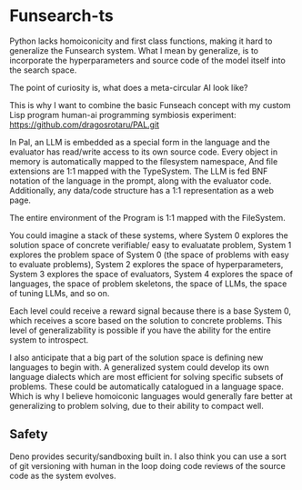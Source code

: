 # Funsearch-ts

Python lacks homoiconicity and first class functions, making it hard to generalize the Funsearch system.
What I mean by generalize, is to incorporate the hyperparameters and source code of the model itself into the search space.

The point of curiosity is, what does a meta-circular AI look like?

This is why I want to combine the basic Funseach concept with my custom Lisp program human-ai programming symbiosis experiment: https://github.com/dragosrotaru/PAL.git

In Pal, an LLM is embedded as a special form in the language and the evaluator has read/write access to its own source code. Every object in memory is automatically mapped to the filesystem namespace,
And file extensions are 1:1 mapped with the TypeSystem. The LLM is fed BNF notation of the language in the prompt, along with the evaluator code.  Additionally, any data/code structure has a 1:1 representation as a web page.

The entire environment of the Program is 1:1 mapped with the FileSystem.

You could imagine a stack of these systems, where System 0 explores the solution space of concrete verifiable/ easy to evaluatate problem,
System 1 explores the problem space of System 0 (the space of problems with easy to evaluate problems), System 2 explores the space of hyperparameters,
System 3 explores the space of evaluators, System 4 explores the space of languages, the space of problem skeletons, the space of LLMs, the space of tuning LLMs, and so on.

Each level could receive a reward signal because there is a base System 0, which receives a score based on the solution to concrete problems.
This level of generalizability is possible if you have the ability for the entire system to introspect.

I also anticipate that a big part of the solution space is defining new languages to begin with. A generalized system could develop its own language dialects
which are most efficient for solving specific subsets of problems. These could be automatically catalogued in a language space. Which is why I believe homoiconic
languages would generally fare better at generalizing to problem solving, due to their ability to compact well. 

## Safety

Deno provides security/sandboxing built in.
I also think you can use a sort of git versioning with human in the loop doing code reviews
of the source code as the system evolves. 


